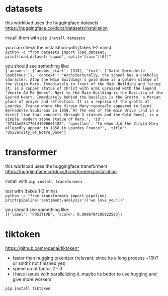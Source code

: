# datasets

this workload uses the huggingface datasets  
https://huggingface.co/docs/datasets/installation

install them with
```pip install datasets```

you can check the installation with (takes 1-2 mins)  
```python -c "from datasets import load_dataset; print(load_dataset('squad', split='train')[0])"```

you should see something like:  
```{'answers': {'answer_start': [515], 'text': ['Saint Bernadette Soubirous']}, 'context': 'Architecturally, the school has a Catholic character. Atop the Main Building\'s gold dome is a golden statue of the Virgin Mary. Immediately in front of the Main Building and facing it, is a copper statue of Christ with arms upraised with the legend "Venite Ad Me Omnes". Next to the Main Building is the Basilica of the Sacred Heart. Immediately behind the basilica is the Grotto, a Marian place of prayer and reflection. It is a replica of the grotto at Lourdes, France where the Virgin Mary reputedly appeared to Saint Bernadette Soubirous in 1858. At the end of the main drive (and in a direct line that connects through 3 statues and the Gold Dome), is a simple, modern stone statue of Mary.', 'id': '5733be284776f41900661182', 'question': 'To whom did the Virgin Mary allegedly appear in 1858 in Lourdes France?', 'title': 'University_of_Notre_Dame'}```

# transformer

this workload uses the huggingface transformers  
https://huggingface.co/docs/transformers/installation

install with
```pip install transformers```

test with (takes 1-2 mins)  
```python -c "from transformers import pipeline; print(pipeline('sentiment-analysis')('we love you'))"```

you should see something like:  
```[{'label': 'POSITIVE', 'score': 0.9998704195022583}]```

# tiktoken

https://github.com/openai/tiktoken^

- faster than hugging tokenizer (relevant, since its a long process ~10h? or smth? not finished yet)
- speed up of factor 2 - 3
- i have issues with parallelizing it, maybe its better to use hugging and give more workers

```pip install tiktoken```
